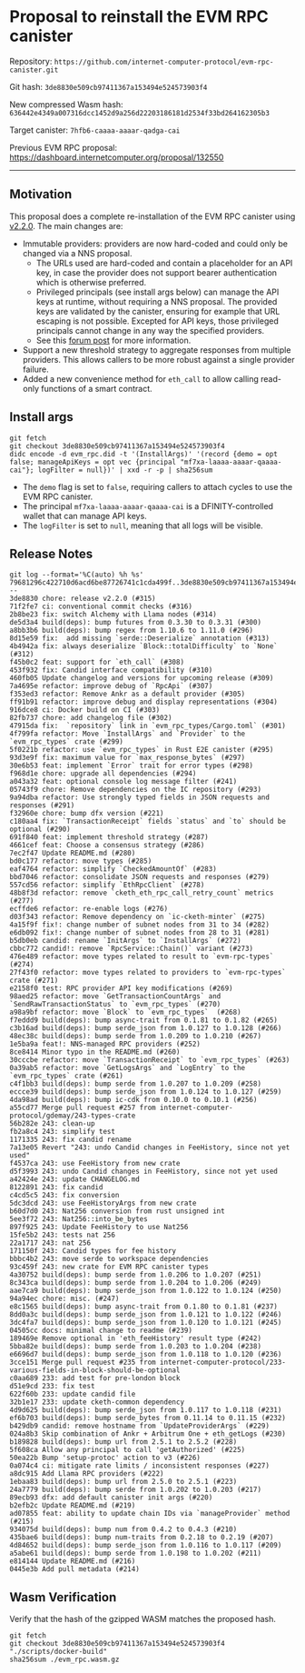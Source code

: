# Proposal to reinstall the EVM RPC canister

Repository: `https://github.com/internet-computer-protocol/evm-rpc-canister.git`

Git hash: `3de8830e509cb97411367a153494e524573903f4`

New compressed Wasm hash: `636442e4349a007316dcc1452d9a256d22203186181d2534f33bd264162305b3`

Target canister: `7hfb6-caaaa-aaaar-qadga-cai`

Previous EVM RPC proposal: https://dashboard.internetcomputer.org/proposal/132550

---

## Motivation

This proposal does a complete re-installation of the EVM RPC canister using [v2.2.0](https://github.com/internet-computer-protocol/evm-rpc-canister/releases/tag/v2.2.0).
The main changes are:
* Immutable providers: providers are now hard-coded and could only be changed via a NNS proposal. 
    * The URLs used are hard-coded and contain a placeholder for an API key, in case the provider does not support bearer authentication which is otherwise preferred.
    * Privileged principals (see install args below) can manage the API keys at runtime, without requiring a NNS proposal. The provided keys are validated by the canister, ensuring for example that URL escaping is not possible. Excepted for API keys, those privileged principals cannot change in any way the specified providers.
    * See this [forum post](https://forum.dfinity.org/t/evm-rpc-canister/23313/53) for more information.
* Support a new threshold strategy to aggregate responses from multiple providers. This allows callers to be more robust against a single provider failure.
* Added a new convenience method for `eth_call` to allow calling read-only functions of a smart contract.

## Install args

```
git fetch
git checkout 3de8830e509cb97411367a153494e524573903f4
didc encode -d evm_rpc.did -t '(InstallArgs)' '(record {demo = opt false; manageApiKeys = opt vec {principal "mf7xa-laaaa-aaaar-qaaaa-cai"}; logFilter = null})' | xxd -r -p | sha256sum
```

* The `demo` flag is set to `false`,  requiring callers to attach cycles to use the EVM RPC canister.
* The principal `mf7xa-laaaa-aaaar-qaaaa-cai` is a DFINITY-controlled wallet that can manage API keys.
* The `logFilter` is set to `null`, meaning that all logs will be visible.

## Release Notes

```
git log --format='%C(auto) %h %s' 79681296c422710d6acd6be87726741c1cda499f..3de8830e509cb97411367a153494e524573903f4 --
3de8830 chore: release v2.2.0 (#315)
71f2fe7 ci: conventional commit checks (#316)
2b8be23 fix: switch Alchemy with Llama nodes (#314)
de5d3a4 build(deps): bump futures from 0.3.30 to 0.3.31 (#300)
a8bb3b6 build(deps): bump regex from 1.10.6 to 1.11.0 (#296)
8d15e59 fix:  add missing `serde::Deserialize` annotation (#313)
4b4942a fix: always deserialize `Block::totalDifficulty` to `None` (#312)
f45b0c2 feat: support for `eth_call` (#308)
453f932 fix: Candid interface compatibility (#310)
460fb05 Update changelog and versions for upcoming release (#309)
7a4695e refactor: improve debug of `RpcApi` (#307)
f353ed3 refactor: Remove Ankr as a default provider (#305)
ff91b91 refactor: improve debug and display representations (#304)
916dce8 ci: Docker build on CI (#303)
82fb737 chore: add changelog file (#302)
47915da fix:  `repository` link in `evm_rpc_types/Cargo.toml` (#301)
4f799fa refactor: Move `InstallArgs` and `Provider` to the `evm_rpc_types` crate (#299)
5f0221b refactor: use `evm_rpc_types` in Rust E2E canister (#295)
93d3e9f fix: maximum value for `max_response_bytes` (#297)
30e6b53 feat: implement `Error` trait for error types (#298)
f968d1e chore: upgrade all dependencies (#294)
a043a32 feat: optional console log message filter (#241)
05743f9 chore: Remove dependencies on the IC repository (#293)
9a94dba refactor: Use strongly typed fields in JSON requests and responses (#291)
f32960e chore: bump dfx version (#221)
c180aa4 fix: `TransactionReceipt` fields `status` and `to` should be optional (#290)
691f840 feat: implement threshold strategy (#287)
4661cef feat: Choose a consensus strategy (#286)
7ec2f47 Update README.md (#280)
bd0c177 refactor: move types (#285)
eaf4764 refactor: simplify `CheckedAmountOf` (#283)
bbd7046 refactor: consolidate JSON requests and responses (#279)
557cd56 refactor: simplify `EthRpcClient` (#278)
48b8f3d refactor: remove `cketh_eth_rpc_call_retry_count` metrics (#277)
ecffde6 refactor: re-enable logs (#276)
d03f343 refactor: Remove dependency on `ic-cketh-minter` (#275)
4a15f9f fix!: change number of subnet nodes from 31 to 34 (#282)
e6db092 fix!: change number of subnet nodes from 28 to 31 (#281)
b5db0eb candid: rename `InitArgs` to `InstallArgs` (#272)
cbbc772 candid!: remove `RpcService::Chain()` variant (#273)
476e489 refactor: move types related to result to `evm-rpc-types` (#274)
27f43f0 refactor: move types related to providers to `evm-rpc-types` crate (#271)
e2158f0 test: RPC provider API key modifications (#269)
98aed25 refactor: move `GetTransactionCountArgs` and `SendRawTransactionStatus` to `evm_rpc_types` (#270)
a98a9bf refactor: move `Block` to `evm_rpc_types`  (#268)
f7eddd9 build(deps): bump async-trait from 0.1.81 to 0.1.82 (#265)
c3b16ad build(deps): bump serde_json from 1.0.127 to 1.0.128 (#266)
48ec38c build(deps): bump serde from 1.0.209 to 1.0.210 (#267)
1e5ba9a feat!: NNS-managed RPC providers (#252)
8ce8414 Minor typo in the README.md (#260)
30cccbe refactor: move `TransactionReceipt` to `evm_rpc_types` (#263)
0a39ab5 refactor: move `GetLogsArgs` and `LogEntry` to the `evm_rpc_types` crate (#261)
c4f1bb3 build(deps): bump serde from 1.0.207 to 1.0.209 (#258)
eccce39 build(deps): bump serde_json from 1.0.124 to 1.0.127 (#259)
4da98ad build(deps): bump ic-cdk from 0.10.0 to 0.10.1 (#256)
a55cd77 Merge pull request #257 from internet-computer-protocol/gdemay/243-types-crate
56b282e 243: clean-up
fb2a8c4 243: simplify test
1171335 243: fix candid rename
7a13e05 Revert "243: undo Candid changes in FeeHistory, since not yet used"
f4537ca 243: use FeeHistory from new crate
d5f3993 243: undo Candid changes in FeeHistory, since not yet used
a42424e 243: update CHANGELOG.md
8122891 243: fix candid
c4cd5c5 243: fix conversion
5dc3dcd 243: use FeeHistoryArgs from new crate
b60d7d0 243: Nat256 conversion from rust unsigned int
5ee3f72 243: Nat256::into_be_bytes
897f925 243: Update FeeHistory to use Nat256
15fe5b2 243: tests nat 256
22a1717 243: nat 256
171150f 243: Candid types for fee history
bbbc4b2 243: move serde to workspace dependencies
93c459f 243: new crate for EVM RPC canister types
4a30752 build(deps): bump serde from 1.0.206 to 1.0.207 (#251)
8c343ca build(deps): bump serde from 1.0.204 to 1.0.206 (#249)
aae7ca9 build(deps): bump serde_json from 1.0.122 to 1.0.124 (#250)
94a94ec chore: misc. (#247)
e8c1565 build(deps): bump async-trait from 0.1.80 to 0.1.81 (#237)
8dd0a3c build(deps): bump serde_json from 1.0.121 to 1.0.122 (#246)
3dc4fa7 build(deps): bump serde_json from 1.0.120 to 1.0.121 (#245)
04505cc docs: minimal change to readme (#239)
189469e Remove optional in 'eth_feeHistory' result type (#242)
5bba82e build(deps): bump serde from 1.0.203 to 1.0.204 (#238)
e6696d7 build(deps): bump serde_json from 1.0.118 to 1.0.120 (#236)
3cce151 Merge pull request #235 from internet-computer-protocol/233-various-fields-in-block-should-be-optional
c0aa689 233: add test for pre-london block
d51e9cd 233: fix test
622f60b 233: update candid file
32b1e17 233: update cketh-common dependency
4d9d625 build(deps): bump serde_json from 1.0.117 to 1.0.118 (#231)
ef6b703 build(deps): bump serde_bytes from 0.11.14 to 0.11.15 (#232)
b429db9 candid: remove hostname from `UpdateProviderArgs` (#229)
024a8b3 Skip combination of Ankr + Arbitrum One + eth_getLogs (#230)
b189828 build(deps): bump url from 2.5.1 to 2.5.2 (#228)
5f608ca Allow any principal to call 'getAuthorized' (#225)
50ea22b Bump 'setup-protoc' action to v3 (#226)
0a074c4 ci: mitigate rate limits / inconsistent responses (#227)
a8dc915 Add Llama RPC providers (#222)
1ebaa83 build(deps): bump url from 2.5.0 to 2.5.1 (#223)
24a7779 build(deps): bump serde from 1.0.202 to 1.0.203 (#217)
89ecb93 dfx: add default canister init args (#220)
b2efb2c Update README.md (#219)
ad07855 feat: ability to update chain IDs via `manageProvider` method (#215)
934075d build(deps): bump num from 0.4.2 to 0.4.3 (#210)
435bae6 build(deps): bump num-traits from 0.2.18 to 0.2.19 (#207)
4d84652 build(deps): bump serde_json from 1.0.116 to 1.0.117 (#209)
a5abe61 build(deps): bump serde from 1.0.198 to 1.0.202 (#211)
e814144 Update README.md (#216)
0445e3b Add pull metadata (#214)
 ```

## Wasm Verification

Verify that the hash of the gzipped WASM matches the proposed hash.

```
git fetch
git checkout 3de8830e509cb97411367a153494e524573903f4
"./scripts/docker-build"
sha256sum ./evm_rpc.wasm.gz
```
